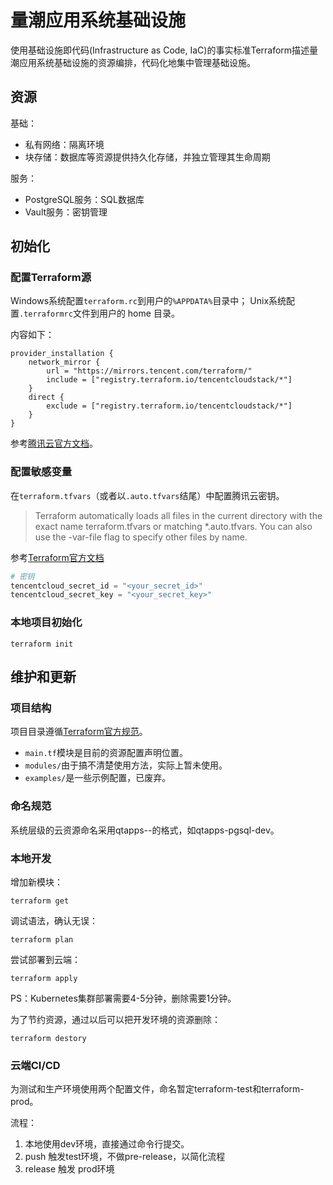 # 量潮应用系统基础设施

使用基础设施即代码(Infrastructure as Code, IaC)的事实标准Terraform描述量潮应用系统基础设施的资源编排，代码化地集中管理基础设施。

## 资源

基础：
- 私有网络：隔离环境
- 块存储：数据库等资源提供持久化存储，并独立管理其生命周期

服务：
- PostgreSQL服务：SQL数据库
- Vault服务：密钥管理

## 初始化

### 配置Terraform源

Windows系统配置`terraform.rc`到用户的`%APPDATA%`目录中；
Unix系统配置`.terraformrc`文件到用户的 home 目录。

内容如下：
```
provider_installation {
    network_mirror {
        url = "https://mirrors.tencent.com/terraform/"
        include = ["registry.terraform.io/tencentcloudstack/*"]
    }
    direct {
        exclude = ["registry.terraform.io/tencentcloudstack/*"]
    }
}
```

参考[腾讯云官方文档](https://cloud.tencent.com/document/product/1653/82912)。

### 配置敏感变量

在`terraform.tfvars`（或者以`.auto.tfvars`结尾）中配置腾讯云密钥。

> Terraform automatically loads all files in the current directory with the exact name terraform.tfvars or matching *.auto.tfvars. You can also use the -var-file flag to specify other files by name.

参考[Terraform官方文档](https://developer.hashicorp.com/terraform/tutorials/cli/variables#assign-values-with-a-file)

```tfvars
# 密钥
tencentcloud_secret_id = "<your_secret_id>"
tencentcloud_secret_key = "<your_secret_key>"
```

### 本地项目初始化

```shell
terraform init
```

## 维护和更新

### 项目结构

项目目录遵循[Terraform官方规范](https://developer.hashicorp.com/terraform/language/modules/develop/structure)。

- `main.tf`模块是目前的资源配置声明位置。
- `modules/`由于搞不清楚使用方法，实际上暂未使用。
- `examples/`是一些示例配置，已废弃。

### 命名规范

系统层级的云资源命名采用qtapps-<app>-<env>的格式，如qtapps-pgsql-dev。

### 本地开发

增加新模块：
```shell
terraform get
```

调试语法，确认无误：

```shell
terraform plan
```

尝试部署到云端：

```shell
terraform apply
```

PS：Kubernetes集群部署需要4-5分钟，删除需要1分钟。

为了节约资源，通过以后可以把开发环境的资源删除：

```shell
terraform destory
```

### 云端CI/CD

为测试和生产环境使用两个配置文件，命名暂定terraform-test和terraform-prod。

流程：
1. 本地使用dev环境，直接通过命令行提交。
2. push 触发test环境，不做pre-release，以简化流程
3. release 触发 prod环境
